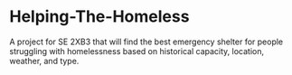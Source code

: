 # Helping-The-Homeless
A project for SE 2XB3 that will find the best emergency shelter for people struggling with homelessness based on historical capacity, location, weather, and type.
